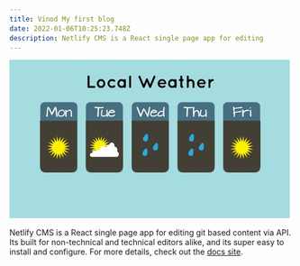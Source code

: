 ```yaml
---
title: Vinod My first blog
date: 2022-01-06T10:25:23.748Z
description: Netlify CMS is a React single page app for editing
---
```

![Imges](weather-vs-climate.jpg "First blog image")

Netlify CMS is a React single page app for editing git based content via API. Its built for non-technical and technical editors alike, and its super easy to install and configure. For more details, check out the [docs site](https://netlifycms.org/).